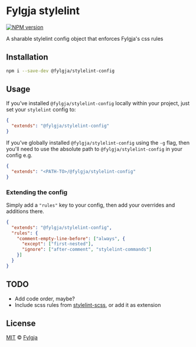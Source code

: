 # Fylgja stylelint

[![NPM version](https://img.shields.io/npm/v/@fylgja/stylelint-config.svg)](https://www.npmjs.org/package/@fylgja/stylelint-config)

A sharable stylelint config object that enforces Fylgja's css rules

## Installation

```bash
npm i --save-dev @fylgja/stylelint-config
```

## Usage

If you've installed `@fylgja/stylelint-config` locally within your project, just set your `stylelint` config to:

```json
{
  "extends": "@fylgja/stylelint-config"
}
```

If you've globally installed `@fylgja/stylelint-config` using the `-g` flag, then you'll need to use the absolute path to `@fylgja/stylelint-config` in your config e.g.

```json
{
  "extends": "<PATH-TO>/@fylgja/stylelint-config"
}
```

### Extending the config

Simply add a `"rules"` key to your config, then add your overrides and additions there.

```json
{
  "extends": "@fylgja/stylelint-config",
  "rules": {
    "comment-empty-line-before": ["always", {
      "except": ["first-nested"],
      "ignore": ["after-comment", "stylelint-commands"]
    }]
  }
}
```

## TODO
* Add code order, maybe?
* Include scss rules from [stylelint-scss](https://github.com/kristerkari/stylelint-scss), or add it as extension

## License
[MIT](LICENSE) © [Fylgja](https://getfylgja.com/)
